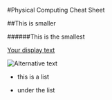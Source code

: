 #Physical Computing Cheat Sheet

##This is smaller

######This is the smallest

[Your display text](link-goes-here.com)

![Alternative text](link-to-your-image.jpg)

* this is a list

 * under the list
